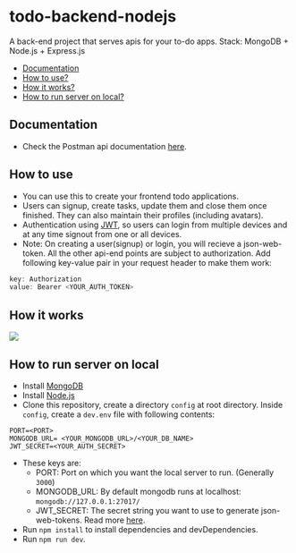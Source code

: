 # todo-backend-nodejs
A back-end project that serves apis for your to-do apps. Stack: MongoDB + Node.js + Express.js

* [Documentation](#documentation)
* [How to use?](#how-to-use)
* [How it works?](#how-it-works)
* [How to run server on local?](#how-to-run-server-on-local)

## Documentation
* Check the Postman api documentation [here](https://documenter.getpostman.com/view/6519027/SVtN3B8u?version=latest#e46d959c-6287-49a0-9673-1159262a6aab).

## How to use
* You can use this to create your frontend todo applications.
* Users can signup, create tasks, update them and close them once finished. They can also maintain their profiles (including avatars).
* Authentication using [JWT](https://jwt.io/introduction/), so users can login from multiple devices and at any time signout from one or all devices.
* Note: On creating a user(signup) or login, you will recieve a json-web-token. All the other api-end points are subject to authorization. Add following key-value pair in your request header to make them work:
```java 
key: Authorization 
value: Bearer <YOUR_AUTH_TOKEN>
```

## How it works
![](https://github.com/shubhamgupta2901/todo-backend-nodejs/blob/master/todo-internal-nodejs.png)

## How to run server on local

* Install [MongoDB](https://docs.mongodb.com/manual/installation/)
* Install [Node.js](https://nodejs.org/en/download/)
* Clone this repository, create a directory ```config``` at root directory. Inside ```config```, create a ```dev.env``` file with following contents:
```
PORT=<PORT> 
MONGODB_URL= <YOUR_MONGODB_URL>/<YOUR_DB_NAME>
JWT_SECRET=<YOUR_AUTH_SECRET> 
```
* These keys are:
  * PORT: Port on which you want the local server to run. (Generally ```3000```)
  * MONGODB_URL: By default mongodb runs at localhost: ```mongodb://127.0.0.1:27017/```
  * JWT_SECRET: The secret string you want to use to generate json-web-tokens. Read more [here](https://jwt.io/introduction/).
* Run ```npm install``` to install dependencies and devDependencies.
* Run ```npm run dev```.

